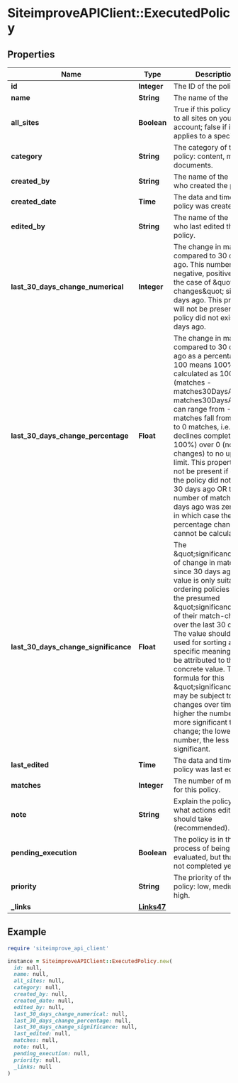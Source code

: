 # SiteimproveAPIClient::ExecutedPolicy

## Properties

| Name | Type | Description | Notes |
| ---- | ---- | ----------- | ----- |
| **id** | **Integer** | The ID of the policy. |  |
| **name** | **String** | The name of the policy. | [optional] |
| **all_sites** | **Boolean** | True if this policy applies to all sites on your account; false if it only applies to a specific site. |  |
| **category** | **String** | The category of the policy: content, media, documents. | [default to &#39;content&#39;] |
| **created_by** | **String** | The name of the user who created the policy. | [optional] |
| **created_date** | **Time** | The data and time the policy was created. |  |
| **edited_by** | **String** | The name of the user who last edited the policy. | [optional] |
| **last_30_days_change_numerical** | **Integer** | The change in matches compared to 30 days ago. This number can be negative, positive, or 0 in the case of \&quot;no changes\&quot; since 30 days ago. This property will not be present if the policy did not exist 30 days ago. | [optional] |
| **last_30_days_change_percentage** | **Float** | The change in matches compared to 30 days ago as a percentage. 100 means 100%. It is calculated as 100 * (matches - matches30DaysAgo) / matches30DaysAgo. It can range from -100 (if matches fall from non-0 to 0 matches, i.e. declines completely by 100%) over 0 (no changes) to no upper limit. This property will not be present if either the policy did not exist 30 days ago OR the number of matches 30 days ago was zero (0), in which case the percentage change cannot be calculated. | [optional] |
| **last_30_days_change_significance** | **Float** | The \&quot;significance\&quot; of change in matches since 30 days ago. The value is only suitable for ordering policies after the presumed \&quot;significance\&quot; of their match-changes over the last 30 days. The value should only be used for sorting and no specific meaning should be attributed to the concrete value. The formula for this \&quot;significance\&quot; may be subject to changes over time. The higher the number, the more significant the change; the lower the number, the less significant. |  |
| **last_edited** | **Time** | The data and time the policy was last edited. | [optional] |
| **matches** | **Integer** | The number of matches for this policy. |  |
| **note** | **String** | Explain the policy and what actions editors should take (recommended). | [optional] |
| **pending_execution** | **Boolean** | The policy is in the process of being evaluated, but that has not completed yet. |  |
| **priority** | **String** | The priority of the policy: low, medium, high. | [default to &#39;none&#39;] |
| **_links** | [**Links47**](Links47.md) |  | [optional] |

## Example

```ruby
require 'siteimprove_api_client'

instance = SiteimproveAPIClient::ExecutedPolicy.new(
  id: null,
  name: null,
  all_sites: null,
  category: null,
  created_by: null,
  created_date: null,
  edited_by: null,
  last_30_days_change_numerical: null,
  last_30_days_change_percentage: null,
  last_30_days_change_significance: null,
  last_edited: null,
  matches: null,
  note: null,
  pending_execution: null,
  priority: null,
  _links: null
)
```

